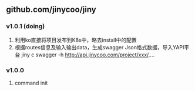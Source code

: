 ## github.com/jinycoo/jiny

### v1.0.1 (doing)
1. 利用ko直接将项目发布到K8s中，略去install中的配置
2. 根据routes信息及输入输出data，生成swagger Json格式数据，导入YAPI平台
   jiny c swagger -h http://api.jinycoo.com/project/xxx/....

### v1.0.0
1. command init
